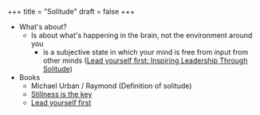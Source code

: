 +++
title = "Solitude"
draft = false
+++

-   What's about?
    -   Is about what's happening in the brain, not the environment around you
        -   is a subjective state in which your mind is free from input from other minds ([Lead yourself first: Inspiring Leadership Through Solitude](https://www.goodreads.com/book/show/31451193-lead-yourself-first))
-   Books
    -   Michael Urban / Raymond (Definition of solitude)
    -   [Stillness is the key](https://www.goodreads.com/book/show/43582733-stillness-is-the-key)
    -   [Lead yourself first](https://www.goodreads.com/book/show/31451193-lead-yourself-first)
